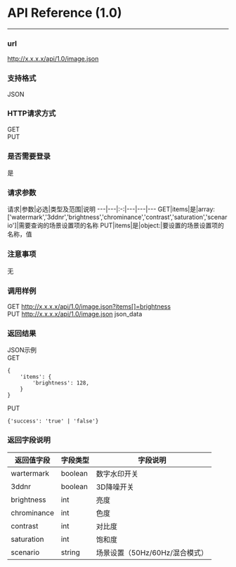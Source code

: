 # API Reference (1.0)
---

### url
http://x.x.x.x/api/1.0/image.json

### 支持格式
JSON

### HTTP请求方式
GET  
PUT

### 是否需要登录
是

### 请求参数
请求|参数|必选|类型及范围|说明
---|---|:-:|---|---|---
GET|items|是|array: ['watermark','3ddnr','brightness','chrominance','contrast','saturation','scenario']|需要查询的场景设置项的名称
PUT|items|是|object:|要设置的场景设置项的名称，值

### 注意事项
无

### 调用样例
GET http://x.x.x.x/api/1.0/image.json?items[]=brightness  
PUT http://x.x.x.x/api/1.0/image.json json_data

### 返回结果
JSON示例  
GET

	{
		'items': {
			'brightness': 128,
		}
	}
	
PUT

	{'success': 'true' | 'false'}
	
### 返回字段说明
返回值字段|字段类型|字段说明
---|---|---
wartermark|boolean|数字水印开关
3ddnr|boolean|3D降噪开关
brightness|int|亮度
chrominance|int|色度
contrast|int|对比度
saturation|int|饱和度
scenario|string|场景设置（50Hz/60Hz/混合模式）


